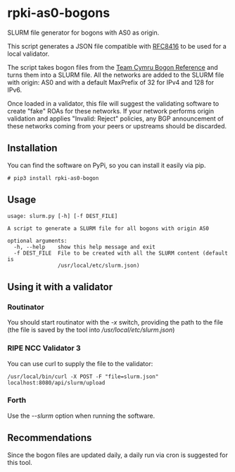 # rpki-as0-bogons

SLURM file generator for bogons with AS0 as origin.

This script generates a JSON file compatible with [RFC8416](https://www.rfc-editor.org/rfc/rfc8416.txt) to be used for a local validator.

The script takes bogon files from the [Team Cymru Bogon Reference](https://www.team-cymru.com/bogon-reference.html) and turns them into a SLURM file.  All the networks are added to the SLURM file with origin: AS0 and with a default MaxPrefix of 32 for IPv4 and 128 for IPv6.

Once loaded in a validator, this file will suggest the validating software to create "fake" ROAs for these networks.  If your network performs origin validation and applies "Invalid: Reject" policies, any BGP announcement of these networks coming from your peers or upstreams should be discarded.

## Installation

You can find the software on PyPi, so you can install it easily via pip.

```shell
# pip3 install rpki-as0-bogon
```

## Usage

```shell
usage: slurm.py [-h] [-f DEST_FILE]

A script to generate a SLURM file for all bogons with origin AS0

optional arguments:
  -h, --help    show this help message and exit
  -f DEST_FILE  File to be created with all the SLURM content (default is
                /usr/local/etc/slurm.json)
```

## Using it with a validator

### Routinator

You should start routinator with the *-x* switch, providing the path to the file (the file is saved by the tool into */usr/local/etc/slurm.json*)

### RIPE NCC Validator 3

You can use curl to supply the file to the validator:

```shell
/usr/local/bin/curl -X POST -F "file=slurm.json" localhost:8080/api/slurm/upload
```

### Forth

Use the *--slurm* option when running the software.

## Recommendations

Since the bogon files are updated daily, a daily run via cron is suggested for this tool.

